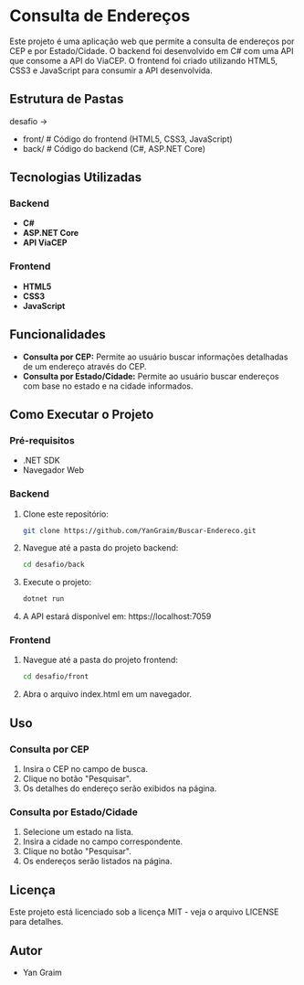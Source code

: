 # Consulta de Endereços

Este projeto é uma aplicação web que permite a consulta de endereços por CEP e por Estado/Cidade. O backend foi desenvolvido em C# com uma API que consome a API do ViaCEP. O frontend foi criado utilizando HTML5, CSS3 e JavaScript para consumir a API desenvolvida.

## Estrutura de Pastas

desafio ->
 * front/ # Código do frontend (HTML5, CSS3, JavaScript)
 * back/ # Código do backend (C#, ASP.NET Core)

## Tecnologias Utilizadas

### Backend
- **C#**
- **ASP.NET Core**
- **API ViaCEP**

### Frontend
- **HTML5**
- **CSS3**
- **JavaScript**

## Funcionalidades

- **Consulta por CEP:** Permite ao usuário buscar informações detalhadas de um endereço através do CEP.
- **Consulta por Estado/Cidade:** Permite ao usuário buscar endereços com base no estado e na cidade informados.

## Como Executar o Projeto

### Pré-requisitos

- .NET SDK
- Navegador Web

### Backend

1. Clone este repositório:
   ```bash
   git clone https://github.com/YanGraim/Buscar-Endereco.git
2. Navegue até a pasta do projeto backend:

    ```bash
    cd desafio/back
3. Execute o projeto:
    ```bash
    dotnet run
4. A API estará disponível em: https://localhost:7059

### Frontend
1. Navegue até a pasta do projeto frontend:

    ```bash
    cd desafio/front

2. Abra o arquivo index.html em um navegador.

## Uso
### Consulta por CEP
1. Insira o CEP no campo de busca.
2. Clique no botão "Pesquisar".
3. Os detalhes do endereço serão exibidos na página.

### Consulta por Estado/Cidade
1. Selecione um estado na lista.
2. Insira a cidade no campo correspondente.
3. Clique no botão "Pesquisar".
4. Os endereços serão listados na página.
## Licença
Este projeto está licenciado sob a licença MIT - veja o arquivo LICENSE para detalhes.

## Autor
* Yan Graim
